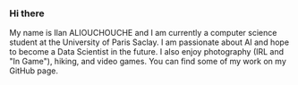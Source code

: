 ### Hi there 
 My name is Ilan ALIOUCHOUCHE and I am currently a computer science student at the University of Paris Saclay. I am passionate about AI and hope to become a Data Scientist in the future. I also enjoy photography (IRL and "In Game"), hiking, and video games. You can find some of my work on my GitHub page.
